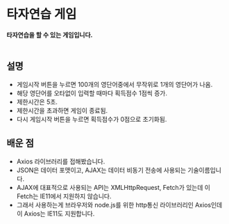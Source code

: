 # 타자연습 게임

**타자연습을 할 수 있는 게임입니다.**
<br>
<br>

## 설명
- 게임시작 버튼을 누르면 100개의 영단어중에서 무작위로 1개의 영단어가 나옴.
- 해당 영단어를 오타없이 입력할 때마다 획득점수 1점씩 증가.
- 제한시간은 5초.
- 제한시간을 초과하면 게임이 종료됨.
- 다시 게임시작 버튼을 누르면 획득점수가 0점으로 초기화됨.

## 배운 점
- Axios 라이브러리를 접해봤습니다.
- JSON은 데이터 포맷이고, AJAX는 데이터 비동기 전송에 사용되는 기술이름입니다.
- AJAX에 대표적으로 사용되는 API는 XMLHttpRequest, Fetch가 있는데
이 Fetch는 IE11에서 지원하지 않습니다.
- 그래서 사용하는게 브라우저와 node.js를 위한 http통신 라이브러리인 Axios인데 이 Axios는 IE11도 지원합니다.

